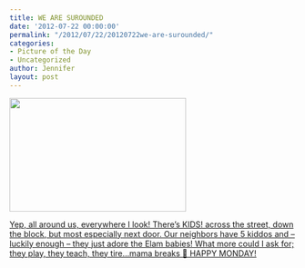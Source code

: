 ```yaml
---
title: WE ARE SUROUNDED
date: '2012-07-22 00:00:00'
permalink: "/2012/07/22/20120722we-are-surounded/"
categories:
- Picture of the Day
- Uncategorized
author: Jennifer
layout: post
---
```


[<img title="IMG_1447" height="200" alt="" width="310" class="alignnone size-thumbnail wp-image-1639" src="http://static.squarespace.com/static/50db6bb3e4b015296cd43789/50dfa5b1e4b0dc6320e0b5ea/50dfa5b3e4b0dc6320e0b90c/1342997543000/?format=original" />](http://www.flickr.com/photos/jenniferandJennifers_photos/sets/72157630463991932/)

[Yep, all around us, everywhere I look! There&#8217;s KIDS! across the street, down the block, but most especially next door. Our neighbors have 5 kiddos and &#8211; luckily enough &#8211; they just adore the Elam babies! What more could I ask for; they play, they teach, they tire&#8230;mama breaks 🙂 HAPPY MONDAY!](http://www.flickr.com/photos/jenniferandJennifers_photos/sets/72157630463991932/)
